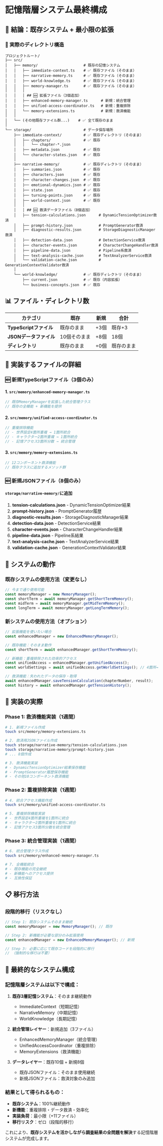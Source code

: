 # 記憶階層システム最終構成

## 🎯 結論：既存システム + 最小限の拡張

### 📁 実際のディレクトリ構造

```
プロジェクトルート/
├── src/
│   ├── memory/                     # 既存の記憶システム
│   │   ├── immediate-context.ts    # ✅ 既存ファイル（そのまま）
│   │   ├── narrative-memory.ts     # ✅ 既存ファイル（そのまま）
│   │   ├── world-knowledge.ts      # ✅ 既存ファイル（そのまま）
│   │   ├── memory-manager.ts       # ✅ 既存ファイル（そのまま）
│   │   │
│   │   │ ## 🆕 拡張ファイル（3個追加）
│   │   ├── enhanced-memory-manager.ts      # 新規：統合管理
│   │   ├── unified-access-coordinator.ts   # 新規：重複排除
│   │   └── memory-extensions.ts            # 新規：救済機能
│   │
│   └── (その他既存ファイル群...)    # ✅ 全て既存のまま
│
└── storage/                        # データ保存場所
    ├── immediate-context/          # ✅ 既存ディレクトリ（そのまま）
    │   ├── chapters/               # ✅ 既存
    │   │   └── chapter-*.json
    │   ├── metadata.json           # ✅ 既存
    │   └── character-states.json   # ✅ 既存
    │
    ├── narrative-memory/           # ✅ 既存ディレクトリ（そのまま）
    │   ├── summaries.json          # ✅ 既存
    │   ├── characters.json         # ✅ 既存
    │   ├── character-changes.json  # ✅ 既存
    │   ├── emotional-dynamics.json # ✅ 既存
    │   ├── state.json              # ✅ 既存
    │   ├── turning-points.json     # ✅ 既存
    │   ├── world-context.json      # ✅ 既存
    │   │
    │   │ ## 🆕 救済データファイル（8個追加）
    │   ├── tension-calculations.json      # DynamicTensionOptimizer救済
    │   ├── prompt-history.json            # PromptGenerator救済
    │   ├── diagnostic-results.json        # StorageDiagnosticManager救済
    │   ├── detection-data.json            # DetectionService救済
    │   ├── character-events.json          # CharacterChangeHandler救済
    │   ├── pipeline-data.json             # Pipeline系救済
    │   ├── text-analysis-cache.json       # TextAnalyzerService救済
    │   └── validation-cache.json          # GenerationContextValidator救済
    │
    └── world-knowledge/            # ✅ 既存ディレクトリ（そのまま）
        ├── current.json            # ✅ 既存（内容拡張）
        └── business-concepts.json  # ✅ 既存
```

## 📊 ファイル・ディレクトリ数

| カテゴリ | 既存 | 新規 | 合計 |
|---------|------|------|------|
| **TypeScriptファイル** | 既存のまま | +3個 | 既存+3 |
| **JSONデータファイル** | 10個そのまま | +8個 | 18個 |
| **ディレクトリ** | 既存のまま | +0個 | 既存のまま |

## 🔧 実装するファイルの詳細

### 🆕 新規TypeScriptファイル（3個のみ）

#### 1. `src/memory/enhanced-memory-manager.ts`
```typescript
// 既存MemoryManagerを拡張した統合管理クラス
// 既存の全機能 + 新機能を提供
```

#### 2. `src/memory/unified-access-coordinator.ts`  
```typescript
// 重複排除機能
// - 世界設定4箇所重複 → 1箇所統合
// - キャラクター2箇所重複 → 1箇所統合
// - 記憶アクセス3箇所分散 → 統合管理
```

#### 3. `src/memory/memory-extensions.ts`
```typescript  
// 12コンポーネント救済機能
// 既存クラスに追加するメソッド群
```

### 🆕 新規JSONファイル（8個のみ）

#### `storage/narrative-memory/`に追加
1. **tension-calculations.json** - DynamicTensionOptimizer結果
2. **prompt-history.json** - PromptGenerator履歴
3. **diagnostic-results.json** - StorageDiagnosticManager結果
4. **detection-data.json** - DetectionService結果
5. **character-events.json** - CharacterChangeHandler結果
6. **pipeline-data.json** - Pipeline系結果
7. **text-analysis-cache.json** - TextAnalyzerService結果
8. **validation-cache.json** - GenerationContextValidator結果

## 🔄 システムの動作

### 既存システムの使用方法（変更なし）
```typescript
// 今まで通り使用可能
const memoryManager = new MemoryManager();
const shortTerm = await memoryManager.getShortTermMemory();
const midTerm = await memoryManager.getMidTermMemory();
const longTerm = await memoryManager.getLongTermMemory();
```

### 新システムの使用方法（オプション）
```typescript
// 拡張機能を使いたい場合
const enhancedManager = new EnhancedMemoryManager();

// 既存機能：そのまま動作
const shortTerm = await enhancedManager.getShortTermMemory();

// 新機能：重複排除された効率的アクセス
const unifiedAccess = enhancedManager.getUnifiedAccess();
const worldSettings = await unifiedAccess.getWorldSettings(); // 4箇所→1箇所

// 救済機能：失われたデータの保存・取得
await enhancedManager.saveTensionCalculation(chapterNumber, result);
const history = await enhancedManager.getTensionHistory();
```

## 🎯 実装の実際

### Phase 1: 救済機能実装（1週間）
```bash
# 1. 新規ファイル作成
touch src/memory/memory-extensions.ts

# 2. 救済用JSONファイル作成
touch storage/narrative-memory/tension-calculations.json
touch storage/narrative-memory/prompt-history.json
# ... 8個作成

# 3. 救済機能実装
# - DynamicTensionOptimizer結果保存機能
# - PromptGenerator履歴保存機能
# - その他10コンポーネント救済機能
```

### Phase 2: 重複排除実装（1週間）
```bash
# 4. 統合アクセス機能作成
touch src/memory/unified-access-coordinator.ts

# 5. 重複排除機能実装
# - 世界設定4箇所重複を1箇所に統合
# - キャラクター2箇所重複を1箇所に統合
# - 記憶アクセス3箇所分散を統合管理
```

### Phase 3: 統合管理実装（1週間）  
```bash
# 6. 統合管理クラス作成
touch src/memory/enhanced-memory-manager.ts

# 7. 全機能統合
# - 既存機能の完全継続
# - 新機能へのアクセス提供
# - 互換性保証
```

## 📋 移行方法

### 段階的移行（リスクなし）
```typescript
// Step 1: 既存システムそのまま継続
const memoryManager = new MemoryManager(); // 既存

// Step 2: 新機能が必要な部分のみ拡張使用
const enhancedManager = new EnhancedMemoryManager(); // 新規

// Step 3: 必要に応じて既存コードを段階的に移行
// （強制的な移行は不要）
```

## 🎯 最終的なシステム構成

### 記憶階層システムは以下で構成：

1. **既存3層記憶システム**：そのまま継続動作
   - ImmediateContext（短期記憶）
   - NarrativeMemory（中期記憶）  
   - WorldKnowledge（長期記憶）

2. **統合管理レイヤー**：新規追加（3ファイル）
   - EnhancedMemoryManager（統合管理）
   - UnifiedAccessCoordinator（重複排除）
   - MemoryExtensions（救済機能）

3. **データレイヤー**：既存10個 + 新規8個
   - 既存JSONファイル：そのまま使用継続
   - 新規JSONファイル：救済対象のみ追加

### 結果として得られるもの：
- **既存システム**：100%継続動作
- **新機能**：重複排除・データ救済・効率化
- **実装負荷**：最小限（+11ファイル）
- **移行リスク**：ゼロ（段階的移行）

これにより、**既存システムを活かしながら調査結果の全問題を解決**する記憶階層システムが完成します。